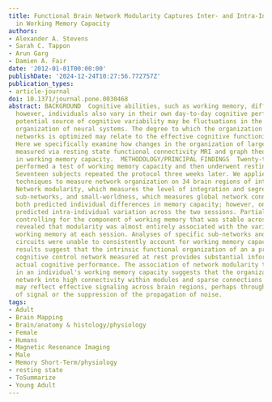 ```yaml
---
title: Functional Brain Network Modularity Captures Inter- and Intra-Individual Variation
  in Working Memory Capacity
authors:
- Alexander A. Stevens
- Sarah C. Tappon
- Arun Garg
- Damien A. Fair
date: '2012-01-01T00:00:00'
publishDate: '2024-12-24T10:27:56.772757Z'
publication_types:
- article-journal
doi: 10.1371/journal.pone.0030468
abstract: BACKGROUND  Cognitive abilities, such as working memory, differ among people;
  however, individuals also vary in their own day-to-day cognitive performance. One
  potential source of cognitive variability may be fluctuations in the functional
  organization of neural systems. The degree to which the organization of these functional
  networks is optimized may relate to the effective cognitive functioning of the individual.
  Here we specifically examine how changes in the organization of large-scale networks
  measured via resting state functional connectivity MRI and graph theory track changes
  in working memory capacity.  METHODOLOGY/PRINCIPAL FINDINGS  Twenty-two participants
  performed a test of working memory capacity and then underwent resting-state fMRI.
  Seventeen subjects repeated the protocol three weeks later. We applied graph theoretic
  techniques to measure network organization on 34 brain regions of interest (ROI).
  Network modularity, which measures the level of integration and segregation across
  sub-networks, and small-worldness, which measures global network connection efficiency,
  both predicted individual differences in memory capacity; however, only modularity
  predicted intra-individual variation across the two sessions. Partial correlations
  controlling for the component of working memory that was stable across sessions
  revealed that modularity was almost entirely associated with the variability of
  working memory at each session. Analyses of specific sub-networks and individual
  circuits were unable to consistently account for working memory capacity variability.  CONCLUSIONS/SIGNIFICANCE  The
  results suggest that the intrinsic functional organization of an a priori defined
  cognitive control network measured at rest provides substantial information about
  actual cognitive performance. The association of network modularity to the variability
  in an individual's working memory capacity suggests that the organization of this
  network into high connectivity within modules and sparse connections between modules
  may reflect effective signaling across brain regions, perhaps through the modulation
  of signal or the suppression of the propagation of noise.
tags:
- Adult
- Brain Mapping
- Brain/anatomy & histology/physiology
- Female
- Humans
- Magnetic Resonance Imaging
- Male
- Memory Short-Term/physiology
- resting state
- ToSummarize
- Young Adult
---
```

